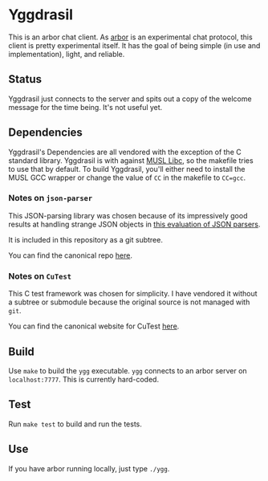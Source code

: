 # Yggdrasil

This is an arbor chat client. As [arbor](https://github.com/whereswaldon/arbor) is an experimental chat protocol,
this client is pretty experimental itself. It has the goal of being
simple (in use and implementation), light, and reliable.

## Status

Yggdrasil just connects to the server and spits out a copy of the welcome message
for the time being. It's not useful yet.

## Dependencies

Yggdrasil's Dependencies are all vendored with the exception of the C standard
library. Yggdrasil is with against [MUSL Libc](http://www.musl-libc.org/), so the makefile tries to use that
by default. To build Yggdrasil, you'll either need to install the MUSL GCC wrapper
or change the value of `CC` in the makefile to `CC=gcc`.

### Notes on `json-parser`

This JSON-parsing library was chosen because of its impressively good results at
handling strange JSON objects in [this evaluation of JSON parsers](http://seriot.ch/parsing_json.php).

It is included in this repository as a git subtree.

You can find the canonical repo [here](https://github.com/udp/json-parser).

### Notes on `CuTest`

This C test framework was chosen for simplicity. I have vendored it without a subtree
or submodule because the original source is not managed with `git`.

You can find the canonical website for CuTest [here](http://cutest.sourceforge.net/).

## Build

Use `make` to build the `ygg` executable. `ygg` connects to an arbor server
on `localhost:7777`. This is currently hard-coded.

## Test

Run `make test` to build and run the tests.

## Use

If you have arbor running locally, just type `./ygg`.
